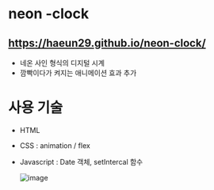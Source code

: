 # neon -clock 

 ## https://haeun29.github.io/neon-clock/
 
- 네온 사인 형식의 디지털 시계
- 깜빡이다가 켜지는 애니메이션 효과 추가

# 사용 기술 
- HTML
- CSS : animation / flex
- Javascript : Date 객체, setIntercal 함수 

    
  ![image](https://user-images.githubusercontent.com/105402303/175232011-ef06cbed-b7f6-4ddf-9423-fc8dc8300ef9.png)

